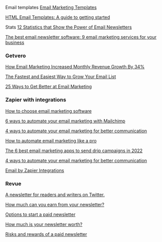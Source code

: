 Email templates
[Email Marketing Templates](https://www.hubspot.com/resources/template/email-marketing) 

[HTML Email Templates: A guide to getting started](https://www.getvero.com/resources/html-email-templates/)


Stats
[12 Statistics that Show the Power of Email Newsletters](https://uplandsoftware.com/postup/resources/blog/email-newsletter-statistics/)

[The best email newsletter software: 9 email marketing services for your business](https://zapier.com/learn/email-marketing/best-email-newsletter-software/)

### Getvero 
[How Email Marketing Increased Monthly Revenue Growth By 34%](https://www.getvero.com/resources/email-marketing-increase-revenue-34-percent/)

[The Fastest and Easiest Way to Grow Your Email List](https://www.getvero.com/resources/grow-your-email-list/) 

[25 Ways to Get Better at Email Marketing](https://www.getvero.com/resources/master-email-marketing/)



### Zapier with integrations

[How to choose email marketing software](https://zapier.com/learn/email-marketing/) 

[6 ways to automate your email marketing with Mailchimp](https://zapier.com/blog/mailchimp-integrations/) 

[4 ways to automate your email marketing for better communication](https://zapier.com/blog/automate-email-marketing/) 

[How to automate email marketing like a pro](https://zapier.com/learn/automation-for-small-businesses/email-marketing-automation/) 

[The 6 best email marketing apps to send drip campaigns in 2022](https://zapier.com/learn/email-marketing/best-drip-email-marketing-apps/) 

[4 ways to automate your email marketing for better communication](https://zapier.com/learn/email-marketing/email-marketing-list-automation/)

[Email by Zapier Integrations](https://zapier.com/apps/email/integrations)

### Revue

[A newsletter for readers and writers on Twitter.](https://www.getrevue.co/profile/the_week_in_newsletters) 

[How much can you earn from your newsletter?](https://www.getrevue.co/profile/the_week_in_newsletters/issues/how-much-can-you-earn-from-your-newsletter-557696) 

[Options to start a paid newsletter](https://www.getrevue.co/profile/the_week_in_newsletters/issues/options-to-start-a-paid-newsletter-292557)

[How much is your newsletter worth?](https://www.getrevue.co/profile/the_week_in_newsletters/issues/how-much-is-your-newsletter-worth-285518)

[Risks and rewards of a paid newsletter](https://www.getrevue.co/profile/the_week_in_newsletters/issues/risks-and-rewards-of-a-paid-newsletter-280186)
